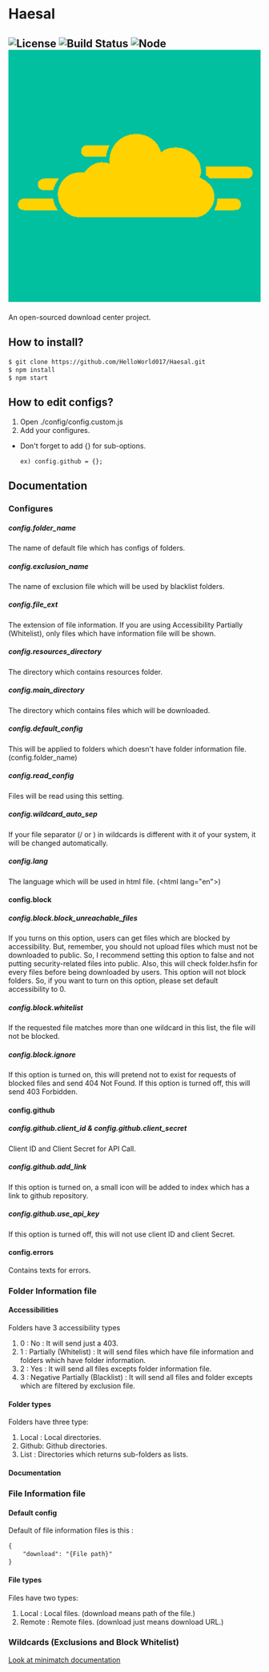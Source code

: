 # Haesal
![License](https://img.shields.io/badge/license-GPLv3-orange.svg?style=flat-square)
![Build Status](https://img.shields.io/travis/HelloWorld017/Haesal.svg?style=flat-square)
![Node](https://img.shields.io/badge/node-v5.1.0-blue.svg?style=flat-square)
![Haesal Logo](https://github.com/HelloWorld017/Haesal/blob/master/public/resources/images/favicon.png)
----
An open-sourced download center project.

## How to install?

```
$ git clone https://github.com/HelloWorld017/Haesal.git
$ npm install
$ npm start
```

## How to edit configs?

1. Open ./config/config.custom.js
2. Add your configures.


* Don't forget to add {} for sub-options.
	```
	ex) config.github = {};
	```

## Documentation
### Configures
##### config.folder_name
The name of default file which has configs of folders.
##### config.exclusion_name
The name of exclusion file which will be used by blacklist folders.
##### config.file_ext
The extension of file information. If you are using Accessibility Partially (Whitelist), only files which have information file will be shown.
##### config.resources_directory
The directory which contains resources folder.
##### config.main_directory
The directory which contains files which will be downloaded.
##### config.default_config
This will be applied to folders which doesn't have folder information file. (config.folder_name)
##### config.read_config
Files will be read using this setting.
##### config.wildcard_auto_sep
If your file separator (/ or \) in wildcards is different with it of your system, it will be changed automatically.
##### config.lang
The language which will be used in html file. (&lt;html lang="en"&gt;)
#### config.block
##### config.block.block_unreachable_files
If you turns on this option, users can get files which are blocked by accessibility.
But, remember, you should not upload files which must not be downloaded to public.
So, I recommend setting this option to false and not putting security-related files into public.
Also, this will check folder.hsfin for every files before being downloaded by users.
This option will not block folders. So, if you want to turn on this option, please set default accessibility to 0.
##### config.block.whitelist
If the requested file matches more than one wildcard in this list, the file will not be blocked.
##### config.block.ignore
If this option is turned on, this will pretend not to exist for requests of blocked files and send 404 Not Found.
If this option is turned off, this will send 403 Forbidden.
#### config.github
##### config.github.client_id & config.github.client_secret
Client ID and Client Secret for API Call.
##### config.github.add_link
If this option is turned on, a small icon will be added to index which has a link to github repository.
##### config.github.use_api_key
If this option is turned off, this will not use client ID and client Secret.
#### config.errors
Contains texts for errors.

### Folder Information file

#### Accessibilities
Folders have 3 accessibility types
1. 0 : No : It will send just a 403.
2. 1 : Partially (Whitelist) : It will send files which have file information and folders which have folder information.
3. 2 : Yes : It will send all files excepts folder information file.
4. 3 : Negative Partially (Blacklist) : It will send all files and folder excepts which are filtered by exclusion file.

#### Folder types
Folders have three type:
1. Local : Local directories.
2. Github: Github directories.
3. List : Directories which returns sub-folders as lists.

#### Documentation
##### 

### File Information file

#### Default config
Default of file information files is this :
```
{
	"download": "{File path}"
}
```

#### File types
Files have two types:
1. Local : Local files. (download means path of the file.)
2. Remote : Remote files. (download just means download URL.)

### Wildcards (Exclusions and Block Whitelist)
[Look at minimatch documentation](https://github.com/isaacs/minimatch)
